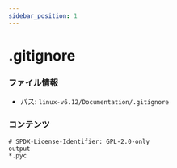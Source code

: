 ```yaml
---
sidebar_position: 1
---
```

# .gitignore

### ファイル情報

- パス: `linux-v6.12/Documentation/.gitignore`

### コンテンツ

```gitignore
# SPDX-License-Identifier: GPL-2.0-only
output
*.pyc

```
